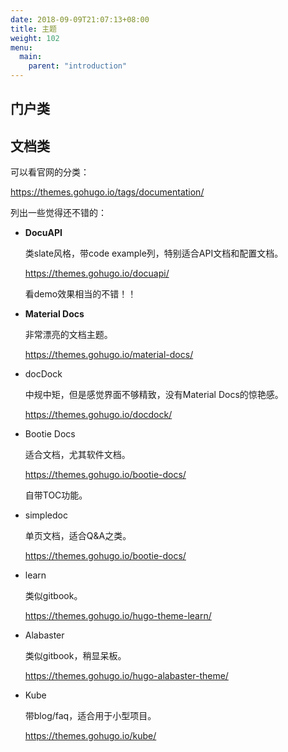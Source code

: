 ```yaml
---
date: 2018-09-09T21:07:13+08:00
title: 主题
weight: 102
menu:
  main:
    parent: "introduction"
---
```


## 门户类



## 文档类

可以看官网的分类：

https://themes.gohugo.io/tags/documentation/

列出一些觉得还不错的：

- **DocuAPI**

	类slate风格，带code example列，特别适合API文档和配置文档。

	https://themes.gohugo.io/docuapi/

	看demo效果相当的不错！！

- **Material Docs**

	非常漂亮的文档主题。

    https://themes.gohugo.io/material-docs/

- docDock

	中规中矩，但是感觉界面不够精致，没有Material Docs的惊艳感。

    https://themes.gohugo.io/docdock/

- Bootie Docs

	适合文档，尤其软件文档。

	https://themes.gohugo.io/bootie-docs/

	自带TOC功能。

- simpledoc

	单页文档，适合Q&A之类。

	https://themes.gohugo.io/bootie-docs/

- learn

	类似gitbook。

	https://themes.gohugo.io/hugo-theme-learn/

- Alabaster

	类似gitbook，稍显呆板。

	https://themes.gohugo.io/hugo-alabaster-theme/

- Kube

	带blog/faq，适合用于小型项目。

	https://themes.gohugo.io/kube/
